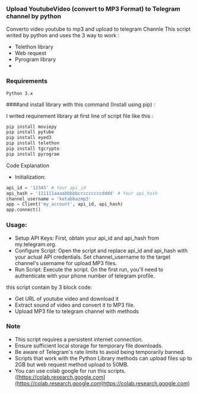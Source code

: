 ### Upload YoutubeVideo (convert to MP3 Format) to Telegram channel by python

Converto video youtube to mp3 and upload to telegram Channle
This script writed by python and uses the 3 way to work :

* Telethon library
* Web request
* Pyrogram library
* 
### Requirements

    Python 3.x

####and install library with this command (Install using pip) :

I writed requirement library at first line of script file like this :

```bash
pip install moviepy
pip install pytube
pip install eyed3
pip install telethon
pip install tgcrypto
pip install pyrogram

```
Code Explanation 

* Initialization:
```python
api_id = '12345' # Your api_id
api_hash = '111111aaaabbbbbcccccccccdddd' # Your api_hash
channel_username = 'ketabbazmp3'
app = Client('my_account', api_id, api_hash)
app.connect()
```

### Usage:

* Setup API Keys: First, obtain your api_id and api_hash from my.telegram.org.
* Configure Script: Open the script and replace api_id and api_hash with your actual API credentials. Set channel_username to the target channel's username for upload MP3 files.
* Run Script: Execute the script. On the first run, you'll need to authenticate with your phone number of telegram profile.

this script contain by 3 block code:

* Get URL of youtube video and download it
* Extract sound of video and convert it to MP3 file.
* Upload MP3 file to telegram channel with methods

### Note

* This script requires a persistent internet connection.
* Ensure sufficient local storage for temporary file downloads.
* Be aware of Telegram's rate limits to avoid being temporarily banned.
* Scripts that work with the Python Library methods can upload files up to 2GB but web request method upload to 50MB.
* You can use colab google for run this scripts. ([https://colab.research.google.com](https://colab.research.google.com)https://colab.research.google.com)
    
